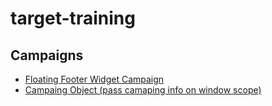 # target-training

## Campaigns

- [Floating Footer Widget Campaign](./campaign-boilerplate/readme.md#floatingFooter)
- [Campaing Object (pass camaping info on window scope)](./campaign-boilerplate/readme.md#campaignObject)
